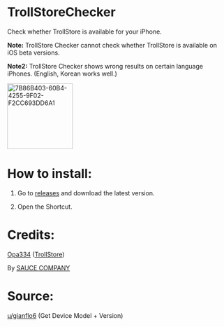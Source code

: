 # TrollStoreChecker

Check whether TrollStore is available for your iPhone.

**Note:** TrollStore Checker cannot check whether TrollStore is available on iOS beta versions. 

**Note2:** TrollStore Checker shows wrong results on certain language iPhones. (English, Korean works well.)

<img width="150" alt="7B86B403-60B4-4255-9F02-F2CC693DD6A1" src="https://user-images.githubusercontent.com/82555878/197333210-428913ba-c8d0-476b-9ae8-c3b981e73f2f.png">

# How to install:

1. Go to [releases](https://github.com/Dr-Sauce/TrollStoreChecker/releases) and download the latest version.

2. Open the Shortcut. 

# Credits:

[Opa334](https://github.com/opa334) ([TrollStore](https://github.com/opa334/TrollStore))

By [SAUCE COMPANY](m.blog.naver.com/sauce2011])

# Source:

[u/gianflo6](https://www.reddit.com/r/shortcuts/comments/fnp34c/comment/flbjtzm/) (Get Device Model + Version)
